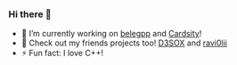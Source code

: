 ### Hi there 👋
- 🔭 I’m currently working on [belegpp](https://github.com/Curve/belegpp) and [Cardsity](https://github.com/Cardsity)!
- 💬 Check out my friends projects too! [D3SOX](https://github.com/D3SOX) and [ravi0lii](https://github.com/ravi0lii)
- ⚡ Fun fact: I love C++!

